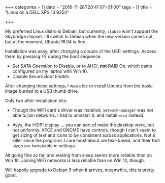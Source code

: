 +++
categories = []
date = "2016-11-28T20:41:07+01:00"
tags = []
title = "Linux on a DELL XPS 13 9350"

+++

My preferred Linux distro is Debian, but currently, ```stable``` won't support the Skybridge chipset. I'll switch to Debian when the new version comes out, but at
the moment, Ubuntu 16.04 is fine.

Installation was easy, after changing a couple of  the UEFI settings. Access them by pressing F2 during the boot sequence.

* Set *SATA Operation* to Disable, or to AHCI, **not** RAID On, which
 came configured on my laptop with Win 10.
* Disable *Secure Boot Enable*.

After changing these settings, I was able to install Ubuntu from the basic image burned to a USB thumb drive.

Only two after-installation nits:

* Though the WiFi card's driver was installed, ```network-manager```
 was not able to join networks. I had to uninstall it, and install
 ```wicd``` instead.

* Ayyy, the HiDPI display ... you can sort of make the desktop work,
  but not uniformly. XFCE and GNOME have controls, though I can't seem
  to get sizing of text and icons to be consistent across
  applications. Not a killer since the programs I care most about are
  text-based, and their font sizes are tweakable in settings.

All going fine so far, and waking from sleep seems more reliable than on Win 10. Joining WiFi networks is less reliable than on Win 10, though.

Will happily upgrade to Debian 9 when it arrives, meanwhile, this is pretty good.
